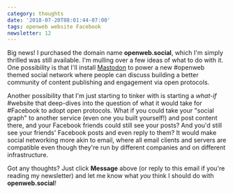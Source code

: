 ```yaml
---
category: thoughts
date: '2018-07-20T08:01:44-07:00'
tags: openweb website Facebook
newsletter: 12
---
```


Big news! I purchased the domain name **openweb.social**, which I'm simply thrilled was still available. I'm mulling over a few ideas of what to do with it. One possibility is that I'll install [Mastodon](https://joinmastodon.org) to power a new #openweb themed social network where people can discuss building a better community of content publishing and engagement via open protocols.

Another possibility that I'm just starting to tinker with is starting a *what-if* #website that deep-dives into the question of what it would take for #Facebook to adopt open protocols. What if you could take your "social graph" to another service (even one you built yourself!) and post content there, and your Facebook friends could still see your posts? And you'd still see your friends' Facebook posts and even reply to them? It would make social networking more akin to email, where all email clients and servers are compatible even though they're run by different companies and on different infrastructure.

Got any thoughts? Just click **Message** above (or reply to this email if you're reading my newsletter) and let me know what _you_ think I should do with **openweb.social**!